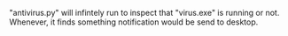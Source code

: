 "antivirus.py" will infintely run to inspect that "virus.exe" is running or not. Whenever, it finds something notification would be send to desktop.
